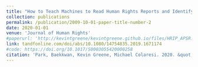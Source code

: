 ```yaml
---
title: "How to Teach Machines to Read Human Rights Reports and Identify Judgments at Scale"
collection: publications
permalink: /publication/2009-10-01-paper-title-number-2
date: 2020-01-01
venue: 'Journal of Human Rights'
#paperurl: 'http://kevintgreene/kevintgreene.github.io/files/HRIP_APSR.pdf'
link: tandfonline.com/doi/abs/10.1080/14754835.2019.1671174
#code: https://doi.org/10.1017/S0003055420000258
citation: 'Park, Baekkwan, Kevin Greene, Michael Colaresi. 2020. &quot;How to Teach Machines to Read Human Rights Reports and Identify Judgments at Scale.&quot; <i>Journal of Human Rights</i>. 1(1).'
---
```

